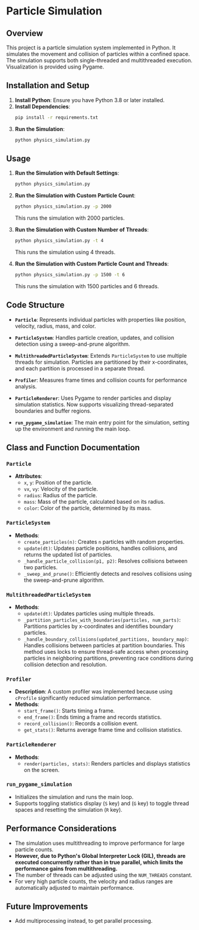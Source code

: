 # Particle Simulation

## Overview
This project is a particle simulation system implemented in Python. It simulates the movement and collision of particles within a confined space. The simulation supports both single-threaded and multithreaded execution. Visualization is provided using Pygame.

## Installation and Setup

1. **Install Python**: Ensure you have Python 3.8 or later installed.
2. **Install Dependencies**:
   ```bash
   pip install -r requirements.txt
   ```
3. **Run the Simulation**:
   ```bash
   python physics_simulation.py
   ```

## Usage

1. **Run the Simulation with Default Settings**:
   ```bash
   python physics_simulation.py
   ```

2. **Run the Simulation with Custom Particle Count**:
   ```bash
   python physics_simulation.py -p 2000
   ```
   This runs the simulation with 2000 particles.

3. **Run the Simulation with Custom Number of Threads**:
   ```bash
   python physics_simulation.py -t 4
   ```
   This runs the simulation using 4 threads.

4. **Run the Simulation with Custom Particle Count and Threads**:
   ```bash
   python physics_simulation.py -p 1500 -t 6
   ```
   This runs the simulation with 1500 particles and 6 threads.

## Code Structure

- **`Particle`**: Represents individual particles with properties like position, velocity, radius, mass, and color.

- **`ParticleSystem`**: Handles particle creation, updates, and collision detection using a sweep-and-prune algorithm.

- **`MultithreadedParticleSystem`**: Extends `ParticleSystem` to use multiple threads for simulation. Particles are partitioned by their x-coordinates, and each partition is processed in a separate thread.

- **`Profiler`**: Measures frame times and collision counts for performance analysis.

- **`ParticleRenderer`**: Uses Pygame to render particles and display simulation statistics. Now supports visualizing thread-separated boundaries and buffer regions.

- **`run_pygame_simulation`**: The main entry point for the simulation, setting up the environment and running the main loop.


## Class and Function Documentation

### `Particle`
- **Attributes**:
  - `x`, `y`: Position of the particle.
  - `vx`, `vy`: Velocity of the particle.
  - `radius`: Radius of the particle.
  - `mass`: Mass of the particle, calculated based on its radius.
  - `color`: Color of the particle, determined by its mass.

### `ParticleSystem`
- **Methods**:
  - `create_particles(n)`: Creates `n` particles with random properties.
  - `update(dt)`: Updates particle positions, handles collisions, and returns the updated list of particles.
  - `_handle_particle_collision(p1, p2)`: Resolves collisions between two particles.
  - `_sweep_and_prune()`: Efficiently detects and resolves collisions using the sweep-and-prune algorithm.

### `MultithreadedParticleSystem`
- **Methods**:
  - `update(dt)`: Updates particles using multiple threads.
  - `_partition_particles_with_boundaries(particles, num_parts)`: Partitions particles by x-coordinates and identifies boundary particles.
  - `_handle_boundary_collisions(updated_partitions, boundary_map)`: Handles collisions between particles at partition boundaries. This method uses locks to ensure thread-safe access when processing particles in neighboring partitions, preventing race conditions during collision detection and resolution.

### `Profiler`
- **Description**: A custom profiler was implemented because using `cProfile` significantly reduced simulation performance.
- **Methods**:
  - `start_frame()`: Starts timing a frame.
  - `end_frame()`: Ends timing a frame and records statistics.
  - `record_collision()`: Records a collision event.
  - `get_stats()`: Returns average frame time and collision statistics.

### `ParticleRenderer`
- **Methods**:
  - `render(particles, stats)`: Renders particles and displays statistics on the screen.

### `run_pygame_simulation`
- Initializes the simulation and runs the main loop.
- Supports toggling statistics display (`S` key) and (`G` key) to toggle thread spaces and resetting the simulation (`R` key).

## Performance Considerations
- The simulation uses multithreading to improve performance for large particle counts.
- **However, due to Python's Global Interpreter Lock (GIL), threads are executed concurrently rather than in true parallel, which limits the performance gains from multithreading.**
- The number of threads can be adjusted using the `NUM_THREADS` constant.
- For very high particle counts, the velocity and radius ranges are automatically adjusted to maintain performance.

## Future Improvements
- Add multiprocessing instead, to get parallel processing.
